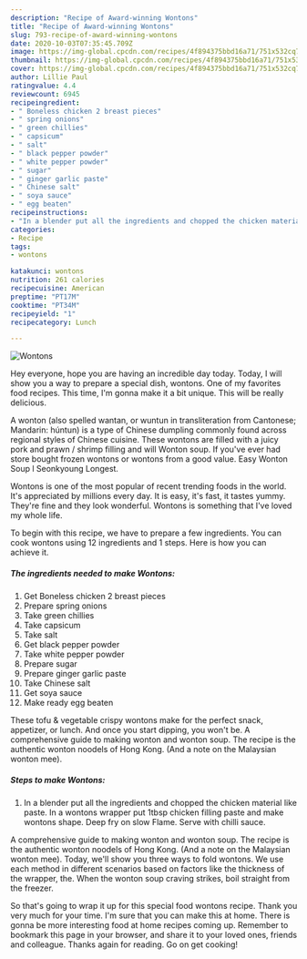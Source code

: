 ```yaml
---
description: "Recipe of Award-winning Wontons"
title: "Recipe of Award-winning Wontons"
slug: 793-recipe-of-award-winning-wontons
date: 2020-10-03T07:35:45.709Z
image: https://img-global.cpcdn.com/recipes/4f894375bbd16a71/751x532cq70/wontons-recipe-main-photo.jpg
thumbnail: https://img-global.cpcdn.com/recipes/4f894375bbd16a71/751x532cq70/wontons-recipe-main-photo.jpg
cover: https://img-global.cpcdn.com/recipes/4f894375bbd16a71/751x532cq70/wontons-recipe-main-photo.jpg
author: Lillie Paul
ratingvalue: 4.4
reviewcount: 6945
recipeingredient:
- " Boneless chicken 2 breast pieces"
- " spring onions"
- " green chillies"
- " capsicum"
- " salt"
- " black pepper powder"
- " white pepper powder"
- " sugar"
- " ginger garlic paste"
- " Chinese salt"
- " soya sauce"
- " egg beaten"
recipeinstructions:
- "In a blender put all the ingredients and chopped the chicken material like paste. In a wontons wrapper put 1tbsp chicken filling paste and make wontons shape. Deep fry on slow Flame. Serve with chilli sauce."
categories:
- Recipe
tags:
- wontons

katakunci: wontons 
nutrition: 261 calories
recipecuisine: American
preptime: "PT17M"
cooktime: "PT34M"
recipeyield: "1"
recipecategory: Lunch

---
```



![Wontons](https://img-global.cpcdn.com/recipes/4f894375bbd16a71/751x532cq70/wontons-recipe-main-photo.jpg)

Hey everyone, hope you are having an incredible day today. Today, I will show you a way to prepare a special dish, wontons. One of my favorites food recipes. This time, I'm gonna make it a bit unique. This will be really delicious.

A wonton (also spelled wantan, or wuntun in transliteration from Cantonese; Mandarin: húntun) is a type of Chinese dumpling commonly found across regional styles of Chinese cuisine. These wontons are filled with a juicy pork and prawn / shrimp filling and will Wonton soup. If you&#39;ve ever had store bought frozen wontons or wontons from a good value. Easy Wonton Soup l Seonkyoung Longest.

Wontons is one of the most popular of recent trending foods in the world. It's appreciated by millions every day. It is easy, it's fast, it tastes yummy. They're fine and they look wonderful. Wontons is something that I've loved my whole life.


To begin with this recipe, we have to prepare a few ingredients. You can cook wontons using 12 ingredients and 1 steps. Here is how you can achieve it.

<!--inarticleads1-->

##### The ingredients needed to make Wontons:

1. Get  Boneless chicken 2 breast pieces
1. Prepare  spring onions
1. Take  green chillies
1. Take  capsicum
1. Take  salt
1. Get  black pepper powder
1. Take  white pepper powder
1. Prepare  sugar
1. Prepare  ginger garlic paste
1. Take  Chinese salt
1. Get  soya sauce
1. Make ready  egg beaten


These tofu &amp; vegetable crispy wontons make for the perfect snack, appetizer, or lunch. And once you start dipping, you won&#39;t be. A comprehensive guide to making wonton and wonton soup. The recipe is the authentic wonton noodels of Hong Kong. (And a note on the Malaysian wonton mee). 

<!--inarticleads2-->

##### Steps to make Wontons:

1. In a blender put all the ingredients and chopped the chicken material like paste. In a wontons wrapper put 1tbsp chicken filling paste and make wontons shape. Deep fry on slow Flame. Serve with chilli sauce.


A comprehensive guide to making wonton and wonton soup. The recipe is the authentic wonton noodels of Hong Kong. (And a note on the Malaysian wonton mee). Today, we&#39;ll show you three ways to fold wontons. We use each method in different scenarios based on factors like the thickness of the wrapper, the. When the wonton soup craving strikes, boil straight from the freezer. 

So that's going to wrap it up for this special food wontons recipe. Thank you very much for your time. I'm sure that you can make this at home. There is gonna be more interesting food at home recipes coming up. Remember to bookmark this page in your browser, and share it to your loved ones, friends and colleague. Thanks again for reading. Go on get cooking!
